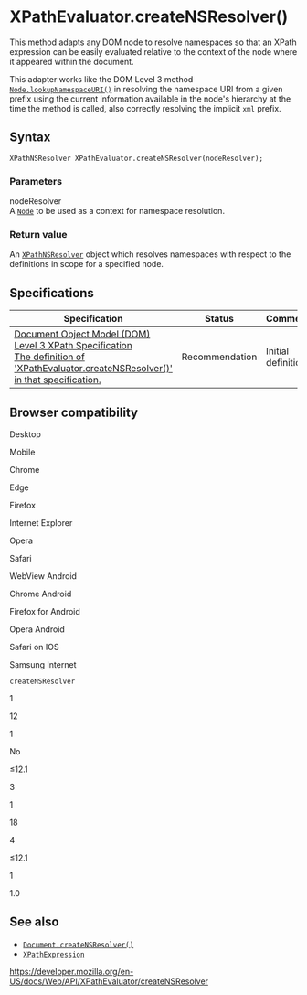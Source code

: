 XPathEvaluator.createNSResolver()
=================================

This method adapts any DOM node to resolve namespaces so that an XPath expression can be easily evaluated relative to the context of the node where it appeared within the document.

This adapter works like the DOM Level 3 method [`Node.lookupNamespaceURI()`](../node/lookupnamespaceuri) in resolving the namespace URI from a given prefix using the current information available in the node's hierarchy at the time the method is called, also correctly resolving the implicit `xml` prefix.

Syntax
------

    XPathNSResolver XPathEvaluator.createNSResolver(nodeResolver);

### Parameters

nodeResolver  
A [`Node`](../node) to be used as a context for namespace resolution.

### Return value

An [`XPathNSResolver`](../xpathnsresolver) object which resolves namespaces with respect to the definitions in scope for a specified node.

Specifications
--------------

<table><thead><tr class="header"><th>Specification</th><th>Status</th><th>Comment</th></tr></thead><tbody><tr class="odd"><td><a href="https://www.w3.org/TR/DOM-Level-3-XPath/xpath.html#XPathEvaluator-createNSResolver">Document Object Model (DOM) Level 3 XPath Specification<br />
<span class="small">The definition of 'XPathEvaluator.createNSResolver()' in that specification.</span></a></td><td><span class="spec-rec">Recommendation</span></td><td>Initial definition</td></tr></tbody></table>

Browser compatibility
---------------------

Desktop

Mobile

Chrome

Edge

Firefox

Internet Explorer

Opera

Safari

WebView Android

Chrome Android

Firefox for Android

Opera Android

Safari on IOS

Samsung Internet

`createNSResolver`

1

12

1

No

≤12.1

3

1

18

4

≤12.1

1

1.0

See also
--------

-   [`Document.createNSResolver()`](../document/creatensresolver)
-   [`XPathExpression`](../xpathexpression)

<a href="https://developer.mozilla.org/en-US/docs/Web/API/XPathEvaluator/createNSResolver" class="_attribution-link">https://developer.mozilla.org/en-US/docs/Web/API/XPathEvaluator/createNSResolver</a>
